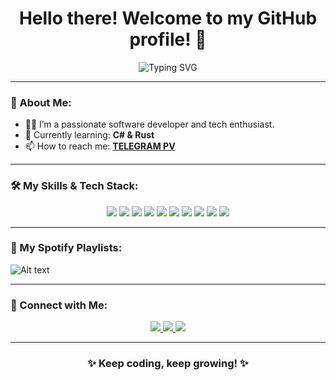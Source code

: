<h1 align="center"> Hello there! Welcome to my GitHub profile! 👋</h1>
<p align="center">
  <img src="https://readme-typing-svg.demolab.com?font=Fira+Code&size=22&pause=1000&color=F70000&center=true&width=440&height=45&lines=Developer+|+Lifelong+Learner;Passionate+about+Coding+and+Innovation" alt="Typing SVG" />
</p>

---

### 🌟 About Me:
- 👨‍💻 I’m a passionate software developer and tech enthusiast.
- 🌱 Currently learning: **C# & Rust**
- 📫 How to reach me: **[TELEGRAM PV](https://t.me/the_azizi)**

---

### 🛠️ My Skills & Tech Stack:
<div align="center"> <img src="https://img.shields.io/badge/HTML5-%23E34F26.svg?style=for-the-badge&logo=html5&logoColor=white" /> <img src="https://img.shields.io/badge/CSS3-%231572B6.svg?style=for-the-badge&logo=css3&logoColor=white" /> <img src="https://img.shields.io/badge/C++-%2300599C.svg?style=for-the-badge&logo=c%2B%2B&logoColor=white" /> <img src="https://img.shields.io/badge/C%23-%23239120.svg?style=for-the-badge&logo=c-sharp&logoColor=white" /> <img src="https://img.shields.io/badge/PHP-%23777BB4.svg?style=for-the-badge&logo=php&logoColor=white" /> <img src="https://img.shields.io/badge/JavaScript-%23F7DF1E.svg?style=for-the-badge&logo=javascript&logoColor=black" /> <img src="https://img.shields.io/badge/Java-%23007396.svg?style=for-the-badge&logo=java&logoColor=white" /> <img src="https://img.shields.io/badge/WordPress-%2321759B.svg?style=for-the-badge&logo=wordpress&logoColor=white" /> <img src="https://img.shields.io/badge/SEO-%2300C853.svg?style=for-the-badge&logo=google&logoColor=white" /> <img src="https://img.shields.io/badge/Rust-%23000000.svg?style=for-the-badge&logo=rust&logoColor=white" /> </div>

---

### 🎵 My Spotify Playlists:
![Alt text](https://spotify-recently-played-readme.vercel.app/api?user=31k7wglomvaamqkl53trtpascn24)

---

### 📢 Connect with Me:
<p align="center">
  <a href="https://linkedin.com/in/your-linkedin-profile" target="_blank">
    <img src="https://img.shields.io/badge/LinkedIn-%230A66C2.svg?style=for-the-badge&logo=linkedin&logoColor=white" />
  </a>
  <a href="https://twitter.com/your-twitter-profile" target="_blank">
    <img src="https://img.shields.io/badge/Twitter-%231DA1F2.svg?style=for-the-badge&logo=twitter&logoColor=white" />
  </a>
  <a href="mailto:your-email@example.com" target="_blank">
    <img src="https://img.shields.io/badge/Email-%23D14836.svg?style=for-the-badge&logo=gmail&logoColor=white" />
  </a>
</p>

---

<div align="center">
  <h3>✨ Keep coding, keep growing! ✨</h3>
</div>
